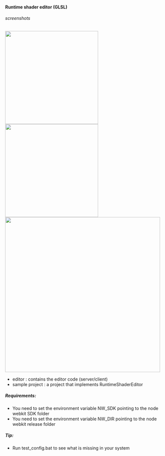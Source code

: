 #### Runtime shader editor (GLSL)
###### screenshots
<img width="300px" src="https://image.ibb.co/djXAoS/step1.png"> <img width="300px" src="https://image.ibb.co/gU91v7/step2.png">
<img width="500px" src="https://image.ibb.co/e0coa7/step3.png">

 - editor : contains the editor code (server/client)
 - sample project : a project that implements RuntimeShaderEditor

##### Requirements:
- You need to set the environment variable NW_SDK pointing to the node webkit SDK folder
- You need to set the environment variable NW_DIR pointing to the node webkit release folder

##### Tip:
 - Run test_config.bat to see what is missing in your system
